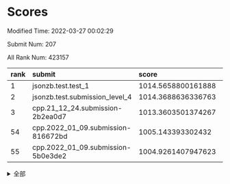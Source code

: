 # Scores

Modified Time: 2022-03-27 00:02:29

Submit Num: 207

All Rank Num: 423157

| rank |               submit               |       score        |       sigma        | pk_num |
| :--- | :--------------------------------- | :----------------- | :----------------- | :----- |
| 1    | jsonzb.test.test_1                 | 1014.5658800161888 | 0.8268100927843185 | 8175   |
| 2    | jsonzb.test.submission_level_4     | 1014.3688636336763 | 0.836023121596746  | 8173   |
| 3    | cpp.21_12_24.submission-2b2ea0d7   | 1013.3603501374267 | 0.8057195602395236 | 8178   |
| 54   | cpp.2022_01_09.submission-816672bd | 1005.143393302432  | 0.7213969124408304 | 8181   |
| 55   | cpp.2022_01_09.submission-5b0e3de2 | 1004.9261407947623 | 0.7232096776054717 | 8176   |


<details>
<summary>全部</summary>

| rank |                 submit                 |       score        |       sigma        | pk_num |
| :--- | :------------------------------------- | :----------------- | :----------------- | :----- |
| 1    | jsonzb.test.test_1                     | 1014.5658800161888 | 0.8268100927843185 | 8175   |
| 2    | jsonzb.test.submission_level_4         | 1014.3688636336763 | 0.836023121596746  | 8173   |
| 3    | cpp.21_12_24.submission-2b2ea0d7       | 1013.3603501374267 | 0.8057195602395236 | 8178   |
| 4    | gobigger.level_3.submission_level_3_30 | 1011.7874373463375 | 0.7867775825676322 | 8169   |
| 5    | gobigger.level_3.submission_level_3_21 | 1011.7070138720767 | 0.7622969605297124 | 8185   |
| 6    | gobigger.level_3.submission_level_3_2  | 1011.687911599893  | 0.7785690089817987 | 8175   |
| 7    | gobigger.level_3.submission_level_3_26 | 1011.610992031837  | 0.7568974869288829 | 8175   |
| 8    | gobigger.level_3.submission_level_3_29 | 1011.3320163928147 | 0.7719168989049409 | 8178   |
| 9    | gobigger.level_3.submission_level_3_48 | 1011.1805840350753 | 0.7896971577148431 | 8179   |
| 10   | gobigger.level_3.submission_level_3_6  | 1011.0332478470898 | 0.7795724580514181 | 8180   |
| 11   | gobigger.level_3.submission_level_3_19 | 1010.978645824285  | 0.7836151567284101 | 8175   |
| 12   | gobigger.level_3.submission_level_3_31 | 1010.9215007551571 | 0.7713061894447074 | 8177   |
| 13   | gobigger.level_3.submission_level_3_25 | 1010.9061743962885 | 0.7665536345140598 | 8181   |
| 14   | gobigger.level_3.submission_level_3_11 | 1010.8340241122362 | 0.7642712903578205 | 8177   |
| 15   | gobigger.level_3.submission_level_3_39 | 1010.8315044513463 | 0.7642987386215785 | 8176   |
| 16   | gobigger.level_3.submission_level_3_40 | 1010.7610903072562 | 0.7730714861971485 | 8181   |
| 17   | gobigger.level_3.submission_level_3_5  | 1010.6978670607022 | 0.7602365870775923 | 8179   |
| 18   | gobigger.level_3.submission_level_3_38 | 1010.5256081778276 | 0.7640619950371672 | 8179   |
| 19   | gobigger.level_3.submission_level_3_0  | 1010.3715258816103 | 0.7668465929881978 | 8178   |
| 20   | gobigger.level_3.submission_level_3_36 | 1010.3464942742119 | 0.7446261740484452 | 8183   |
| 21   | gobigger.level_3.submission_level_3_18 | 1010.1785021913496 | 0.7446097798280344 | 8175   |
| 22   | gobigger.level_3.submission_level_3_13 | 1010.1355218142951 | 0.7430711226033058 | 8179   |
| 23   | gobigger.level_3.submission_level_3_43 | 1010.132829558229  | 0.7632607604334587 | 8179   |
| 24   | gobigger.level_3.submission_level_3_37 | 1010.0907920849784 | 0.7538500360786584 | 8178   |
| 25   | gobigger.level_3.submission_level_3_42 | 1010.0258649646859 | 0.775428163507944  | 8171   |
| 26   | gobigger.level_3.submission_level_3_8  | 1010.0224956723212 | 0.7569533348490983 | 8182   |
| 27   | gobigger.level_3.submission_level_3_33 | 1009.8671266946228 | 0.7863130361609684 | 8182   |
| 28   | gobigger.level_3.submission_level_3_15 | 1009.8399402237001 | 0.759971340609677  | 8175   |
| 29   | gobigger.level_3.submission_level_3_45 | 1009.7826086803573 | 0.7325822567107915 | 8176   |
| 30   | gobigger.level_3.submission_level_3_35 | 1009.7120661823634 | 0.7477322621470004 | 8179   |
| 31   | gobigger.level_3.submission_level_3_27 | 1009.6831217589811 | 0.7520350192667644 | 8178   |
| 32   | gobigger.level_3.submission_level_3_4  | 1009.67865676972   | 0.7654034230512563 | 8177   |
| 33   | gobigger.level_3.submission_level_3_32 | 1009.6687178724227 | 0.7601720298733426 | 8172   |
| 34   | gobigger.level_3.submission_level_3_14 | 1009.5813983365327 | 0.7585632615287661 | 8177   |
| 35   | gobigger.level_3.submission_level_3_9  | 1009.5220408922381 | 0.7580507981811505 | 8175   |
| 36   | gobigger.level_3.submission_level_3_17 | 1009.521338466168  | 0.7514743539859359 | 8175   |
| 37   | gobigger.level_3.submission_level_3_10 | 1009.4300169372344 | 0.7393915998754731 | 8179   |
| 38   | gobigger.level_3.submission_level_3_1  | 1009.4235672766471 | 0.7545110863185909 | 8176   |
| 39   | gobigger.level_3.submission_level_3_49 | 1009.3786092792692 | 0.77071089123431   | 8176   |
| 40   | gobigger.level_3.submission_level_3_22 | 1009.3407653049411 | 0.7619980841607982 | 8174   |
| 41   | gobigger.level_3.submission_level_3_46 | 1009.3305826172316 | 0.7512281186566971 | 8177   |
| 42   | gobigger.level_3.submission_level_3_3  | 1009.2627945067775 | 0.7385129401437821 | 8181   |
| 43   | gobigger.level_3.submission_level_3_16 | 1009.0989328192031 | 0.7404139132590154 | 8177   |
| 44   | gobigger.level_3.submission_level_3_12 | 1009.0892002447357 | 0.7419962088750127 | 8175   |
| 45   | gobigger.level_3.submission_level_3_47 | 1009.0146224429708 | 0.7726731230194559 | 8180   |
| 46   | gobigger.level_3.submission_level_3_20 | 1009.012845341125  | 0.7373557773163555 | 8179   |
| 47   | gobigger.level_3.submission_level_3_24 | 1009.0001966285386 | 0.7579394641236648 | 8179   |
| 48   | gobigger.level_3.submission_level_3_41 | 1008.8979265217857 | 0.7683629524108605 | 8175   |
| 49   | gobigger.level_3.submission_level_3_44 | 1008.8932805888205 | 0.7548215614139567 | 8178   |
| 50   | gobigger.level_3.submission_level_3_34 | 1008.7602721867952 | 0.7373982032765335 | 8175   |
| 51   | gobigger.level_3.submission_level_3_7  | 1008.6776914115745 | 0.7396198841372206 | 8184   |
| 52   | gobigger.level_3.submission_level_3_28 | 1008.6415858775034 | 0.7293421123237364 | 8177   |
| 53   | gobigger.level_3.submission_level_3_23 | 1008.2974386169523 | 0.7332013385728261 | 8183   |
| 54   | cpp.2022_01_09.submission-816672bd     | 1005.143393302432  | 0.7213969124408304 | 8181   |
| 55   | cpp.2022_01_09.submission-5b0e3de2     | 1004.9261407947623 | 0.7232096776054717 | 8176   |
| 56   | gobigger.level_1.submission_level_1_8  | 1004.5979011102429 | 0.7180466473262134 | 8177   |
| 57   | gobigger.level_1.submission_level_1_15 | 1004.5561055846784 | 0.7279697234204033 | 8178   |
| 58   | gobigger.level_1.submission_level_1_27 | 1004.5079050996643 | 0.7148539498141467 | 8180   |
| 59   | gobigger.level_1.submission_level_1_28 | 1004.3046404687508 | 0.7346358969955089 | 8179   |
| 60   | gobigger.level_1.submission_level_1_34 | 1004.2970035440716 | 0.7238655464128582 | 8169   |
| 61   | gobigger.level_1.submission_level_1_1  | 1004.1589534738251 | 0.7151666484678894 | 8177   |
| 62   | gobigger.level_1.submission_level_1_32 | 1003.9821894919118 | 0.7103478821155387 | 8180   |
| 63   | gobigger.level_1.submission_level_1_41 | 1003.9714304117398 | 0.7106825270437249 | 8179   |
| 64   | gobigger.level_1.submission_level_1_47 | 1003.8688543978725 | 0.7101714988988188 | 8179   |
| 65   | gobigger.level_1.submission_level_1_43 | 1003.827866537341  | 0.7208319634116989 | 8171   |
| 66   | gobigger.level_1.submission_level_1_19 | 1003.7707335624874 | 0.7146678167829882 | 8175   |
| 67   | gobigger.level_1.submission_level_1_40 | 1003.7162781490988 | 0.7082540558434877 | 8175   |
| 68   | gobigger.level_1.submission_level_1_7  | 1003.6824179250711 | 0.7306884125950937 | 8180   |
| 69   | gobigger.level_1.submission_level_1_35 | 1003.6583568281745 | 0.7228725023687793 | 8181   |
| 70   | gobigger.level_1.submission_level_1_33 | 1003.6362025142265 | 0.7140807719789695 | 8174   |
| 71   | gobigger.level_1.submission_level_1_42 | 1003.5494794290256 | 0.7145622127882414 | 8178   |
| 72   | gobigger.level_1.submission_level_1_22 | 1003.5470004325023 | 0.7202801611574139 | 8177   |
| 73   | gobigger.level_1.submission_level_1_20 | 1003.4876379725808 | 0.7194355941769347 | 8177   |
| 74   | gobigger.level_1.submission_level_1_13 | 1003.4714060291249 | 0.7107819387097581 | 8178   |
| 75   | gobigger.level_1.submission_level_1_3  | 1003.4267191102267 | 0.728524169041738  | 8179   |
| 76   | gobigger.level_1.submission_level_1_18 | 1003.3831482560421 | 0.7207062497106969 | 8174   |
| 77   | gobigger.level_1.submission_level_1_21 | 1003.3179770136637 | 0.7234770050890942 | 8179   |
| 78   | gobigger.level_1.submission_level_1_23 | 1003.3128562230867 | 0.7106255078081842 | 8177   |
| 79   | gobigger.level_1.submission_level_1_29 | 1003.2708976629486 | 0.7142985658460923 | 8183   |
| 80   | gobigger.level_1.submission_level_1_24 | 1003.2657229380472 | 0.7079293547059561 | 8181   |
| 81   | gobigger.level_1.submission_level_1_14 | 1003.2100211342346 | 0.7078131909659525 | 8174   |
| 82   | gobigger.level_1.submission_level_1_2  | 1003.1930629172251 | 0.7231790038555934 | 8182   |
| 83   | gobigger.level_1.submission_level_1_5  | 1003.1317874972023 | 0.7141084771779677 | 8174   |
| 84   | gobigger.level_1.submission_level_1_49 | 1003.1052899794674 | 0.7160689905229243 | 8177   |
| 85   | gobigger.level_1.submission_level_1_30 | 1003.1020021195586 | 0.709560083973092  | 8178   |
| 86   | gobigger.level_1.submission_level_1_9  | 1003.0169501425612 | 0.7219720853991324 | 8174   |
| 87   | gobigger.level_1.submission_level_1_11 | 1003.0023378721236 | 0.7150639570832396 | 8176   |
| 88   | gobigger.level_1.submission_level_1_4  | 1002.9734525621109 | 0.7143162115622564 | 8179   |
| 89   | gobigger.level_1.submission_level_1_37 | 1002.9181815298441 | 0.7117117837722989 | 8176   |
| 90   | gobigger.level_1.submission_level_1_0  | 1002.8619421432021 | 0.7018658658868011 | 8177   |
| 91   | gobigger.level_1.submission_level_1_38 | 1002.8473598870386 | 0.71277171976806   | 8177   |
| 92   | gobigger.level_1.submission_level_1_10 | 1002.8418195976633 | 0.7253239543344906 | 8178   |
| 93   | gobigger.level_1.submission_level_1_45 | 1002.6685685640334 | 0.7278692054354009 | 8179   |
| 94   | gobigger.level_1.submission_level_1_26 | 1002.6437141661849 | 0.7132762416768736 | 8178   |
| 95   | gobigger.level_1.submission_level_1_48 | 1002.6290720586982 | 0.7155165068015246 | 8179   |
| 96   | gobigger.level_1.submission_level_1_46 | 1002.5580256719628 | 0.717772805447954  | 8174   |
| 97   | gobigger.level_1.submission_level_1_39 | 1002.5173537238054 | 0.7148350900483323 | 8171   |
| 98   | gobigger.level_1.submission_level_1_31 | 1002.4764280327121 | 0.7110331969131086 | 8177   |
| 99   | gobigger.level_1.submission_level_1_25 | 1002.4402847507913 | 0.709658648325768  | 8174   |
| 100  | gobigger.level_1.submission_level_1_17 | 1002.4186272593142 | 0.6978598062273272 | 8176   |
| 101  | gobigger.level_1.submission_level_1_36 | 1002.416306343528  | 0.7277749201212502 | 8169   |
| 102  | gobigger.level_1.submission_level_1_6  | 1002.3799916208914 | 0.7057008779007103 | 8176   |
| 103  | gobigger.level_1.submission_level_1_12 | 1002.2614965703272 | 0.7142874901888958 | 8178   |
| 104  | gobigger.level_1.submission_level_1_44 | 1002.1443077004647 | 0.710998673922733  | 8175   |
| 105  | gobigger.level_1.submission_level_1_16 | 1001.4601206645768 | 0.70331316122782   | 8178   |
| 106  | gobigger.random.submission_random_19   | 997.8938658379037  | 0.7021962158688064 | 8177   |
| 107  | gobigger.random.submission_random_28   | 997.6774820207849  | 0.7201918962921173 | 8176   |
| 108  | gobigger.random.submission_random_20   | 997.4251252803726  | 0.7148627156945516 | 8176   |
| 109  | gobigger.random.submission_random_41   | 997.125309952221   | 0.7030428526165751 | 8185   |
| 110  | gobigger.random.submission_random_11   | 997.0963429204558  | 0.7087652587992157 | 8177   |
| 111  | gobigger.random.submission_random_38   | 997.043182478179   | 0.7116216286937431 | 8176   |
| 112  | gobigger.random.submission_random_2    | 996.8171765624909  | 0.7074086396954075 | 8175   |
| 113  | gobigger.random.submission_random_29   | 996.720858085869   | 0.705400609381239  | 8180   |
| 114  | gobigger.random.submission_random_35   | 996.7049127606759  | 0.7057849910889324 | 8181   |
| 115  | gobigger.random.submission_random_5    | 996.7027858634358  | 0.7060137999946067 | 8170   |
| 116  | gobigger.random.submission_random_36   | 996.5639253392454  | 0.7005875082241738 | 8178   |
| 117  | gobigger.random.submission_random_30   | 996.4956728249095  | 0.7073427821218583 | 8182   |
| 118  | gobigger.random.submission_random_43   | 996.4944963572774  | 0.7232420316894078 | 8179   |
| 119  | gobigger.random.submission_random_34   | 996.454869892545   | 0.7071481408213139 | 8177   |
| 120  | gobigger.random.submission_random_10   | 996.3734314029532  | 0.7130158545502443 | 8170   |
| 121  | gobigger.random.submission_random_4    | 996.3133708933559  | 0.7068406751467297 | 8178   |
| 122  | gobigger.random.submission_random_27   | 996.2879611131544  | 0.707331362351697  | 8172   |
| 123  | gobigger.random.submission_random_16   | 996.2752332036994  | 0.7178996197837968 | 8179   |
| 124  | gobigger.random.submission_random_37   | 996.1602119890482  | 0.7095554561110812 | 8181   |
| 125  | gobigger.random.submission_random_24   | 996.1568951883738  | 0.6989250679869263 | 8174   |
| 126  | gobigger.random.submission_random_47   | 996.1510458625736  | 0.7130218622273987 | 8172   |
| 127  | gobigger.random.submission_random_7    | 996.1341686164735  | 0.7164643265923774 | 8176   |
| 128  | gobigger.random.submission_random_44   | 996.1268715508494  | 0.6992635380000211 | 8181   |
| 129  | gobigger.random.submission_random_18   | 996.0464716678457  | 0.7128617671609406 | 8175   |
| 130  | gobigger.random.submission_random_45   | 996.0083526350257  | 0.7169526320101741 | 8176   |
| 131  | gobigger.random.submission_random_12   | 996.0072732904252  | 0.7017611824857634 | 8180   |
| 132  | gobigger.random.submission_random_6    | 995.9926078641897  | 0.7179141903237798 | 8174   |
| 133  | gobigger.random.submission_random_14   | 995.974155031402   | 0.7095469781266918 | 8177   |
| 134  | gobigger.random.submission_random_13   | 995.9225008855103  | 0.7002878897345944 | 8178   |
| 135  | gobigger.random.submission_random_42   | 995.9117803660479  | 0.7204132615780493 | 8177   |
| 136  | gobigger.random.submission_random_25   | 995.9037086047294  | 0.7262212374659591 | 8181   |
| 137  | gobigger.random.submission_random_40   | 995.8736893003021  | 0.7133342953721299 | 8177   |
| 138  | gobigger.random.submission_random_48   | 995.8621852386557  | 0.7262048363544719 | 8179   |
| 139  | gobigger.random.submission_random_15   | 995.8546953240909  | 0.71820718663615   | 8177   |
| 140  | gobigger.random.submission_random_26   | 995.845774211999   | 0.7135001777230106 | 8180   |
| 141  | gobigger.random.submission_random_3    | 995.8177955482001  | 0.7230889558850189 | 8172   |
| 142  | gobigger.random.submission_random_17   | 995.8062033582963  | 0.7132071352288183 | 8181   |
| 143  | gobigger.random.submission_random_21   | 995.5230293152174  | 0.7046675310944333 | 8176   |
| 144  | gobigger.random.submission_random_31   | 995.4012694230722  | 0.7162366176354696 | 8174   |
| 145  | gobigger.random.submission_random_9    | 995.3379626041261  | 0.7078932611582404 | 8177   |
| 146  | gobigger.random.submission_random_8    | 995.3085739546799  | 0.7009577706221952 | 8177   |
| 147  | gobigger.random.submission_random_0    | 995.2904645705574  | 0.7108883055806937 | 8173   |
| 148  | gobigger.random.submission_random_33   | 995.2871994367899  | 0.7194826540253094 | 8177   |
| 149  | gobigger.random.submission_random_32   | 995.1698078556747  | 0.7274171298615695 | 8175   |
| 150  | gobigger.random.submission_random_23   | 995.155152715908   | 0.7021623891105554 | 8181   |
| 151  | gobigger.random.submission_random_1    | 994.9765309408211  | 0.7163218930483729 | 8175   |
| 152  | gobigger.random.submission_random_39   | 994.5836202183424  | 0.7157531442502851 | 8171   |
| 153  | gobigger.random.submission_random_46   | 994.5097763868433  | 0.7146686315981092 | 8179   |
| 154  | gobigger.level_2.submission_level_2_22 | 994.4390911364072  | 0.7235174257809264 | 8180   |
| 155  | gobigger.random.submission_random_22   | 994.2619169092557  | 0.7173491707001765 | 8179   |
| 156  | gobigger.random.submission_random_49   | 994.2523796583419  | 0.7275149872046772 | 8178   |
| 157  | gobigger.level_2.submission_level_2_17 | 993.6188714885811  | 0.7557617733335814 | 8178   |
| 158  | gobigger.level_2.submission_level_2_41 | 993.5695844022805  | 0.7355397183283343 | 8175   |
| 159  | gobigger.level_2.submission_level_2_1  | 993.5086266726679  | 0.7286975637622433 | 8178   |
| 160  | gobigger.level_2.submission_level_2_43 | 993.372921154316   | 0.7510893487797345 | 8177   |
| 161  | gobigger.level_2.submission_level_2_27 | 993.3351741385039  | 0.7546806100082274 | 8175   |
| 162  | gobigger.level_2.submission_level_2_29 | 993.290817942276   | 0.7519473286833275 | 8177   |
| 163  | gobigger.level_2.submission_level_2_47 | 993.283826203861   | 0.7260701405092547 | 8176   |
| 164  | gobigger.level_2.submission_level_2_12 | 993.2215586839335  | 0.7351964120309106 | 8177   |
| 165  | gobigger.level_2.submission_level_2_28 | 993.1684832692202  | 0.7350196632808563 | 8176   |
| 166  | gobigger.level_2.submission_level_2_32 | 993.1360477847467  | 0.7450386246912192 | 8174   |
| 167  | gobigger.level_2.submission_level_2_38 | 992.8492672402938  | 0.7454286660350369 | 8178   |
| 168  | gobigger.level_2.submission_level_2_5  | 992.7740591287057  | 0.7432171545202705 | 8180   |
| 169  | gobigger.level_2.submission_level_2_19 | 992.7263341005739  | 0.7387824139800433 | 8177   |
| 170  | gobigger.level_2.submission_level_2_18 | 992.6767156232157  | 0.7547546357916576 | 8179   |
| 171  | gobigger.level_2.submission_level_2_6  | 992.6436563904621  | 0.7299145206407603 | 8172   |
| 172  | gobigger.level_2.submission_level_2_11 | 992.4735914436757  | 0.7529092189924044 | 8174   |
| 173  | gobigger.level_2.submission_level_2_33 | 992.4277839711896  | 0.7619264766512834 | 8177   |
| 174  | gobigger.level_2.submission_level_2_45 | 992.3492911779065  | 0.7561739449317729 | 8176   |
| 175  | gobigger.level_2.submission_level_2_37 | 992.2779536738188  | 0.7446461680078906 | 8176   |
| 176  | gobigger.level_2.submission_level_2_9  | 992.2727533539115  | 0.7476254998214282 | 8182   |
| 177  | gobigger.level_2.submission_level_2_8  | 992.2396105042031  | 0.7555825585777285 | 8173   |
| 178  | gobigger.level_2.submission_level_2_36 | 992.1969477602463  | 0.728064689678929  | 8178   |
| 179  | gobigger.level_2.submission_level_2_48 | 992.127040124316   | 0.7366292466167255 | 8174   |
| 180  | gobigger.level_2.submission_level_2_42 | 992.1214696062755  | 0.7388125515557814 | 8171   |
| 181  | gobigger.level_2.submission_level_2_10 | 992.0394867544285  | 0.7395799817391697 | 8179   |
| 182  | gobigger.level_2.submission_level_2_31 | 992.0347549401405  | 0.740858313950805  | 8177   |
| 183  | gobigger.level_2.submission_level_2_0  | 991.9902723955972  | 0.7462881001762223 | 8177   |
| 184  | gobigger.level_2.submission_level_2_26 | 991.9464343102866  | 0.7383623525201213 | 8179   |
| 185  | gobigger.level_2.submission_level_2_4  | 991.9149698297739  | 0.7722983663364358 | 8177   |
| 186  | gobigger.level_2.submission_level_2_44 | 991.8693940908369  | 0.7356526007235833 | 8179   |
| 187  | gobigger.level_2.submission_level_2_40 | 991.8645168063138  | 0.7252837380590363 | 8178   |
| 188  | gobigger.level_2.submission_level_2_30 | 991.8113205600382  | 0.7403729145574347 | 8180   |
| 189  | gobigger.level_2.submission_level_2_15 | 991.5720066928899  | 0.7631309151550407 | 8172   |
| 190  | gobigger.level_2.submission_level_2_39 | 991.5301907070301  | 0.7441039064347358 | 8175   |
| 191  | gobigger.level_2.submission_level_2_25 | 991.5213729835506  | 0.7569272335185936 | 8177   |
| 192  | gobigger.level_2.submission_level_2_24 | 991.4510052215463  | 0.7472245012355031 | 8181   |
| 193  | gobigger.level_2.submission_level_2_20 | 991.3120328982874  | 0.7633514714273993 | 8174   |
| 194  | gobigger.level_2.submission_level_2_13 | 991.2945967066249  | 0.7573494042807686 | 8181   |
| 195  | gobigger.level_2.submission_level_2_23 | 991.2308303039642  | 0.748141597018671  | 8178   |
| 196  | gobigger.level_2.submission_level_2_3  | 991.2189908799567  | 0.7633359014105429 | 8173   |
| 197  | gobigger.level_2.submission_level_2_49 | 991.2000484082663  | 0.7456353422345333 | 8176   |
| 198  | gobigger.level_2.submission_level_2_46 | 991.1802096859885  | 0.7530163999677708 | 8175   |
| 199  | gobigger.level_2.submission_level_2_16 | 991.1550025966916  | 0.7917101948927108 | 8177   |
| 200  | gobigger.level_2.submission_level_2_34 | 991.0902156836944  | 0.7511194653187442 | 8173   |
| 201  | gobigger.level_2.submission_level_2_35 | 990.7778603334925  | 0.760272939379419  | 8177   |
| 202  | gobigger.level_2.submission_level_2_14 | 990.6861150159722  | 0.7731505785066735 | 8175   |
| 203  | gobigger.level_2.submission_level_2_2  | 990.6203035227197  | 0.7598438274273253 | 8175   |
| 204  | gobigger.level_2.submission_level_2_7  | 990.5561045864474  | 0.7721686557303843 | 8171   |
| 205  | gobigger.level_2.submission_level_2_21 | 990.361628008231   | 0.7834657092935536 | 8175   |
| 206  | gobigger.none.submission_none_1        | 976.9603484981142  | 1.4374472927848487 | 8178   |
| 207  | gobigger.none.submission_none_0        | 976.2208978192489  | 1.345493535906353  | 8176   |

</details>